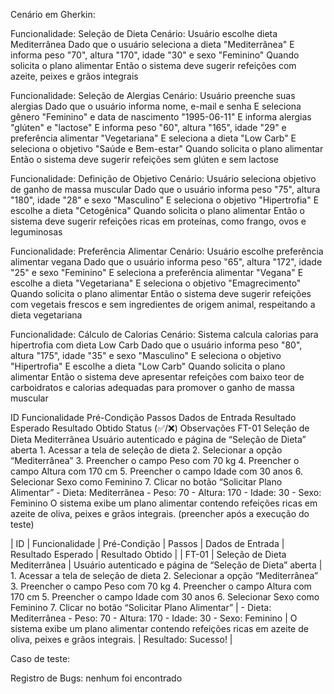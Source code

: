 Cenário em Gherkin:

Funcionalidade: Seleção de Dieta
  Cenário: Usuário escolhe dieta Mediterrânea
    Dado que o usuário seleciona a dieta "Mediterrânea"
    E informa peso "70", altura "170", idade "30" e sexo "Feminino"
    Quando solicita o plano alimentar
    Então o sistema deve sugerir refeições com azeite, peixes e grãos integrais

Funcionalidade: Seleção de Alergias
  Cenário: Usuário preenche suas alergias
    Dado que o usuário informa nome, e-mail e senha
    E seleciona gênero "Feminino" e data de nascimento "1995-06-11"
    E informa alergias "glúten" e "lactose"
    E informa peso "60", altura "165", idade "29" e     preferência alimentar "Vegetariana"
    E seleciona a dieta "Low Carb"
    E seleciona o objetivo "Saúde e Bem-estar"
    Quando solicita o plano alimentar
    Então o sistema deve sugerir refeições sem glúten e     sem lactose

Funcionalidade: Definição de Objetivo
   Cenário: Usuário seleciona objetivo de ganho de     massa muscular
   Dado que o usuário informa peso "75", altura "180",    idade "28" e sexo "Masculino"
   E seleciona o objetivo "Hipertrofia"
   E escolhe a dieta "Cetogênica"
   Quando solicita o plano alimentar
   Então o sistema deve sugerir refeições ricas em    proteínas, como frango, ovos e leguminosas

Funcionalidade: Preferência Alimentar
Cenário: Usuário escolhe preferência alimentar vegana
 Dado que o usuário informa peso "65", altura "172", idade "25" e sexo "Feminino"
 E seleciona a preferência alimentar "Vegana"
 E escolhe a dieta "Vegetariana"
 E seleciona o objetivo "Emagrecimento"
 Quando solicita o plano alimentar
 Então o sistema deve sugerir refeições com vegetais frescos e sem ingredientes de origem animal, respeitando a dieta vegetariana

Funcionalidade: Cálculo de Calorias
Cenário: Sistema calcula calorias para hipertrofia com dieta Low Carb
 Dado que o usuário informa peso "80", altura "175", idade "35" e sexo "Masculino"
 E seleciona o objetivo "Hipertrofia"
 E escolhe a dieta "Low Carb"
 Quando solicita o plano alimentar
 Então o sistema deve apresentar refeições com baixo teor de carboidratos e calorias adequadas para promover o ganho de massa muscular


ID	Funcionalidade	Pré-Condição	Passos	Dados de Entrada	Resultado Esperado	Resultado Obtido	Status (✅/❌)	Observações
FT-01	Seleção de Dieta Mediterrânea	Usuário autenticado e página de “Seleção de Dieta” aberta	1. Acessar a tela de seleção de dieta 2. Selecionar a opção “Mediterrânea” 3. Preencher o campo Peso com 70 kg 4. Preencher o campo Altura com 170 cm 5. Preencher o campo Idade com 30 anos 6. Selecionar Sexo como Feminino 7. Clicar no botão “Solicitar Plano Alimentar”	- Dieta: Mediterrânea - Peso: 70 - Altura: 170 - Idade: 30 - Sexo: Feminino	O sistema exibe um plano alimentar contendo refeições ricas em azeite de oliva, peixes e grãos integrais.	(preencher após a execução do teste)		

| ID    | Funcionalidade | Pré-Condição | Passos | Dados de Entrada | Resultado Esperado | Resultado Obtido |
| FT-01	 | Seleção de Dieta Mediterrânea | Usuário autenticado e página de “Seleção de Dieta” aberta | 1. Acessar a tela de seleção de dieta 2. Selecionar a opção “Mediterrânea” 3. Preencher o campo Peso com 70 kg 4. Preencher o campo Altura com 170 cm 5. Preencher o campo Idade com 30 anos 6. Selecionar Sexo como Feminino 7. Clicar no botão “Solicitar Plano Alimentar” | - Dieta: Mediterrânea - Peso: 70 - Altura: 170 - Idade: 30 - Sexo: Feminino | O sistema exibe um plano alimentar contendo refeições ricas em azeite de oliva, peixes e grãos integrais. | Resultado: Sucesso! | 







Caso de teste:

Registro de Bugs: nenhum foi encontrado
